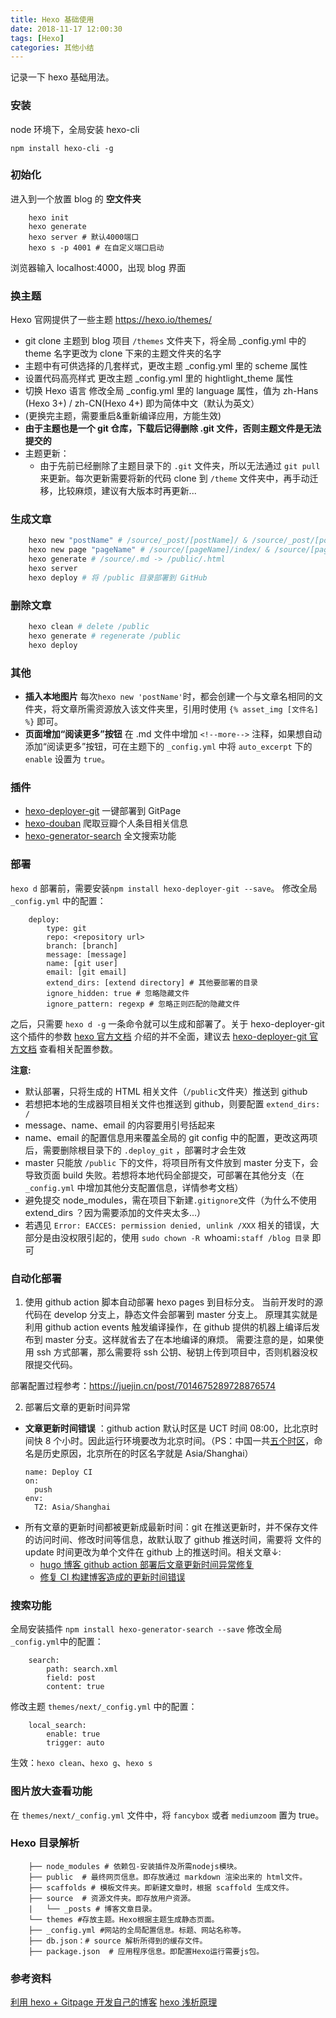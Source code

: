 ```yaml
---
title: Hexo 基础使用
date: 2018-11-17 12:00:30
tags: [Hexo]
categories: 其他小结
---
```


记录一下 hexo 基础用法。

<!-- more -->

### 安装
node 环境下，全局安装 hexo-cli
````
npm install hexo-cli -g
````
### 初始化
进入到一个放置 blog 的 **空文件夹**
````
    hexo init 
    hexo generate
    hexo server # 默认4000端口
    hexo s -p 4001 # 在自定义端口启动
````
浏览器输入 localhost:4000，出现 blog 界面

### 换主题
Hexo 官网提供了一些主题  [https://hexo.io/themes/ ](https://hexo.io/themes/) 
* git clone 主题到 blog 项目 `/themes` 文件夹下，将全局 _config.yml 中的 theme 名字更改为 clone 下来的主题文件夹的名字
* 主题中有可供选择的几套样式，更改主题 _config.yml 里的 scheme 属性 
* 设置代码高亮样式 更改主题 _config.yml 里的 hightlight_theme 属性
* 切换 Hexo 语言 修改全局 _config.yml 里的 language 属性，值为 zh-Hans (Hexo 3+) / zh-CN(Hexo 4+) 即为简体中文（默认为英文）
* (更换完主题，需要重启&重新编译应用，方能生效)
* __由于主题也是一个 git 仓库，下载后记得删除 .git 文件，否则主题文件是无法提交的__
* 主题更新：
  * 由于先前已经删除了主题目录下的 `.git` 文件夹，所以无法通过 `git pull` 来更新。每次更新需要将新的代码 clone 到 `/theme` 文件夹中，再手动迁移，比较麻烦，建议有大版本时再更新... 
  
### 生成文章
```sh
    hexo new "postName" # /source/_post/[postName]/ & /source/_post/[postName].md
    hexo new page "pageName" # /source/[pageName]/index/ & /source/[pageName]/index.md
    hexo generate # /source/.md -> /public/.html
    hexo server 
    hexo deploy # 将 /public 目录部署到 GitHub
```

### 删除文章
```sh
    hexo clean # delete /public
    hexo generate # regenerate /public
    hexo deploy
```

### 其他
- **插入本地图片**
每次`hexo new 'postName'`时，都会创建一个与文章名相同的文件夹，将文章所需资源放入该文件夹里，引用时使用 `{% asset_img [文件名] %}` 即可。
- **页面增加“阅读更多”按钮**
在 .md 文件中增加 `<!--more-->` 注释，如果想自动添加“阅读更多”按钮，可在主题下的 `_config.yml` 中将 `auto_excerpt` 下的 `enable` 设置为 `true`。

### 插件
* [hexo-deployer-git](https://github.com/hexojs/hexo-deployer-git) 一键部署到 GitPage
* [hexo-douban](https://github.com/mythsman/hexo-douban) 爬取豆瓣个人条目相关信息
* [hexo-generator-search](https://github.com/wzpan/hexo-generator-search) 全文搜索功能

### 部署
`hexo d` 部署前，需要安装`npm install hexo-deployer-git --save`。
修改全局 `_config.yml` 中的配置：
````
    deploy:
        type: git
        repo: <repository url>
        branch: [branch]
        message: [message]
        name: [git user] 
        email: [git email]
        extend_dirs: [extend directory] # 其他要部署的目录
        ignore_hidden: true # 忽略隐藏文件
        ignore_pattern: regexp # 忽略正则匹配的隐藏文件
````
之后，只需要 `hexo d -g` 一条命令就可以生成和部署了。关于 hexo-deployer-git 这个插件的参数 [hexo 官方文档](https://hexo.io/zh-cn/docs/deployment.html) 介绍的并不全面，建议去 [hexo-deployer-git 官方文档](https://github.com/hexojs/hexo-deployer-git) 查看相关配置参数。

__注意:__ 
* 默认部署，只将生成的 HTML 相关文件（`/public`文件夹）推送到 github
* 若想把本地的生成器项目相关文件也推送到 github，则要配置 `extend_dirs: /`
* message、name、email 的内容要用引号括起来
* name、email 的配置信息用来覆盖全局的 git config 中的配置，更改这两项后，需要删除根目录下的 `.deploy_git` ，部署时才会生效
* master 只能放 `/public` 下的文件，将项目所有文件放到 master 分支下，会导致页面 build 失败。若想将本地代码全部提交，可部署在其他分支（在 `_config.yml` 中增加其他分支配置信息，详情参考文档）
* 避免提交 node_modules，需在项目下新建`.gitignore`文件（为什么不使用 extend_dirs ？因为需要添加的文件夹太多...）
* 若遇见 `Error: EACCES: permission denied, unlink /XXX` 相关的错误，大部分是由没权限引起的，使用 `sudo chown -R `whoami`:staff /blog 目录` 即可

### 自动化部署
1. 使用 github action 脚本自动部署 hexo pages 到目标分支。
当前开发时的源代码在 develop 分支上，静态文件会部署到 master 分支上。 原理其实就是利用 github action events 触发编译操作，在 github 提供的机器上编译后发布到 master 分支。这样就省去了在本地编译的麻烦。
需要注意的是，如果使用 ssh 方式部署，那么需要将 ssh 公钥、秘钥上传到项目中，否则机器没权限提交代码。

部署配置过程参考：https://juejin.cn/post/7014675289728876574

2. 部署后文章的更新时间异常
- __文章更新时间错误__ ：github action 默认时区是 UCT 时间 08:00，比北京时间快 8 个小时。因此运行环境要改为北京时间。（PS：中国一共[五个时区](https://zhuanlan.zhihu.com/p/450867597)，命名是历史原因，北京所在的时区名字就是 Asia/Shanghai）
  ```
  name: Deploy CI
  on:
    push
  env:
    TZ: Asia/Shanghai
  ```
- 所有文章的更新时间都被更新成最新时间：git 在推送更新时，并不保存文件的访问时间、修改时间等信息，故默认取了 github 推送时间，需要将 文件的 update 时间更改为单个文件在 github 上的推送时间。相关文章↓:
  - [hugo 博客 github action 部署后文章更新时间异常修复](https://cloud.tencent.com/developer/article/2298026)
  - [修复 CI 构建博客造成的更新时间错误](https://mrseawave.github.io/blogs/articles/2021/01/07/ci-hexo-update-time/)

### 搜索功能
全局安装插件 `npm install hexo-generator-search --save`
修改全局 `_config.yml`中的配置：
````
    search:
        path: search.xml
        field: post
        content: true
````

修改主题 `themes/next/_config.yml` 中的配置：
````
    local_search:
        enable: true
        trigger: auto
````

生效：`hexo clean`、`hexo g`、`hexo s`

### 图片放大查看功能
在 `themes/next/_config.yml` 文件中，将 `fancybox` 或者 `mediumzoom` 置为 true。 

### Hexo 目录解析
````
    ├── node_modules # 依赖包-安装插件及所需nodejs模块。
    ├── public  # 最终网页信息。即存放通过 markdown 渲染出来的 html文件。
    ├── scaffolds # 模板文件夹。即新建文章时，根据 scaffold 生成文件。
    ├── source  # 资源文件夹。即存放用户资源。
    |   └── _posts # 博客文章目录。
    └── themes #存放主题。Hexo根据主题生成静态页面。
    ├── _config.yml #网站的全局配置信息。标题、网站名称等。
    ├── db.json：# source 解析所得到的缓存文件。
    ├── package.json  # 应用程序信息。即配置Hexo运行需要js包。
````

### 参考资料
[利用 hexo + Gitpage 开发自己的博客](https://cherryblog.site/Use-Gitpagehexo-to-develop-their-own-blog.html)
[hexo 浅析原理](https://www.jianshu.com/p/a938da5ddb5d)